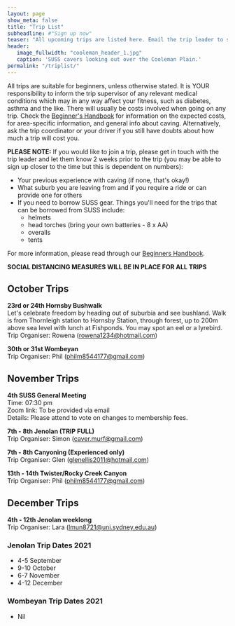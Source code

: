 ```yaml
---
layout: page
show_meta: false
title: "Trip List"
subheadline: #"Sign up now"
teaser: "All upcoming trips are listed here. Email the trip leader to sign up."
header:
   image_fullwidth: "cooleman_header_1.jpg"
   caption: 'SUSS cavers looking out over the Cooleman Plain.'
permalink: "/triplist/"
---
```


<!-- To Do convert this to auto genarage from a yaml file -->

All trips are suitable for beginners, unless otherwise stated.  It is YOUR responsibility to inform the trip supervisor of any relevant medical
conditions which may in any way affect your fitness, such as diabetes,
asthma and the like. There will usually be costs involved when going on any trip. Check the <a href="/assets/handbook.pdf">Beginner's Handbook</a>
for information on the expected costs, for area-specific information, and general info about caving. Alternatively, ask the trip coordinator or your driver
if you still have doubts about how much a trip will cost you.

**PLEASE NOTE:**
If you would like to join a trip, please get in touch with the trip leader and let them know 2 weeks prior to the trip (you may be able to sign up closer to the time but this is dependent on numbers):

-   Your previous experience with caving (if none, that's okay!)
-   What suburb you are leaving from and if you require a ride or can provide one for others
-   If you need to borrow SUSS gear. Things you'll need for the trips that can be borrowed from SUSS include:
    -   helmets
    -   head torches (bring your own batteries - 8 x AA)
    -   overalls
    -   tents

For more information, please read through our [Beginners Handbook](/assets/handbook.pdf).

**SOCIAL DISTANCING MEASURES WILL BE IN PLACE FOR ALL TRIPS**


## October Trips 

**23rd or 24th Hornsby Bushwalk**  
Let's celebrate freedom by heading out of suburbia and see bushland. Walk is from Thornleigh station to Hornsby Station, through forest, up to 200m above sea level with lunch at Fishponds. You may spot an eel or a lyrebird.  
Trip Organiser: Rowena (rowena1234@hotmail.com)

**30th or 31st Wombeyan**   
Trip Organiser: Phil (philm8544177@gmail.com)

## November Trips 

**4th SUSS General Meeting**   
Time: 07:30 pm  
Zoom link: To be provided via email  
Details: Please attend to vote on changes to membership fees.  

**7th - 8th Jenolan (TRIP FULL)**   
Trip Organiser: Simon (caver.murf@gmail.com)  

**7th - 8th Canyoning (Experienced only)**   
Trip Organiser: Glen (glenellis2011@hotmail.com)  

**13th - 14th Twister/Rocky Creek Canyon**   
Trip Organiser: Phil (philm8544177@gmail.com) 

## December Trips 

**4th - 12th Jenolan weeklong**  
Trip Organiser: Lara (lmun8721@uni.sydney.edu.au)  

### Jenolan Trip Dates 2021  

- 4-5 September
- 9-10 October
- 6-7 November
- 4-12 December

### Wombeyan Trip Dates 2021

- Nil
